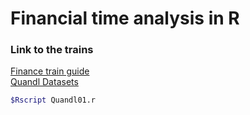 # Financial time analysis in R

### Link to the trains
[Finance train guide](https://financetrain.com/series/financial-time-series-analysis-in-r/)\
[Quandl Datasets](https://www.quandl.com/data/EOD-End-of-Day-US-Stock-Prices/documentation)


```bash
$Rscript Quandl01.r
```
